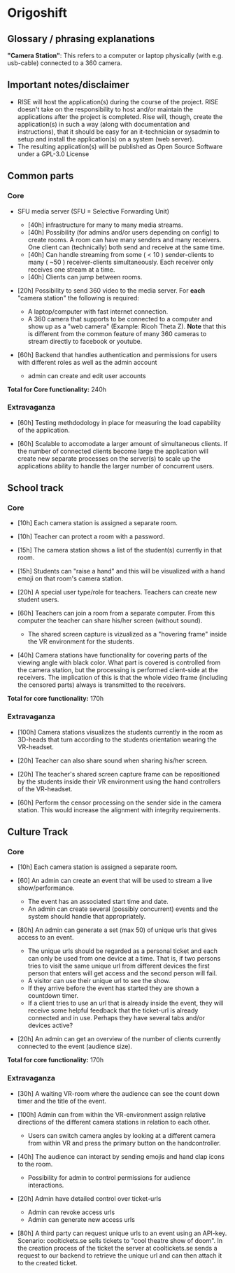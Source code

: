 # Origoshift

## Glossary / phrasing explanations
**"Camera Station"**: This refers to a computer or laptop physically (with e.g. usb-cable) connected to a 360 camera.

## Important notes/disclaimer
- RISE will host the application(s) during the course of the project. RISE doesn't take on the responsibility to host and/or maintain the applications after the project is completed. Rise will, though, create the application(s) in such a way (along with documentation and instructions), that it should be easy for an it-technician or sysadmin to setup and install the application(s) on a system (web server).
- The resulting application(s) will be published as Open Source Software under a GPL-3.0 License


## Common parts
### Core
- SFU media server (SFU = Selective Forwarding Unit)
  - [40h] infrastructure for many to many media streams.
  - [40h] Possibility (for admins and/or users depending on config) to create rooms. A room can have many senders and many receivers. One client can (technically) both send and receive at the same time.
  - [40h] Can handle streaming from some ( < 10 ) sender-clients to many ( ~50 ) receiver-clients simultaneously. Each receiver only receives one stream at a time.
  <!-- - [20h] Receiveing clients can switch/choose between the sending streams. -->
  - [40h] Clients can jump between rooms.


- [20h] Possibility to send 360 video to the media server. For **each** "camera station" the following is required:
  - A laptop/computer with fast internet connection.
  - A 360 camera that supports to be connected to a computer and show up as a "web camera" (Example: Ricoh Theta Z). **Note** that this is different from the common feature of many 360 cameras to stream directly to facebook or youtube.

- [60h] Backend that handles authentication and permissions for users with different roles as well as the admin account
  - admin can create and edit user accounts

**Total for Core functionality:** 240h

### Extravaganza
- [60h] Testing methdodology in place for measuring the load capability of the application.

- [60h] Scalable to accomodate a larger amount of simultaneous clients. If the number of connected clients become large the application will create new separate processes on the server(s) to scale up the applications ability to handle the larger number of concurrent users.





## School track
### Core
- [10h] Each camera station is assigned a separate room.

- [10h] Teacher can protect a room with a password.

- [15h] The camera station shows a list of the student(s) currently in that room.

- [15h] Students can "raise a hand" and this will be visualized with a hand emoji on that room's camera station.

- [20h] A special user type/role for teachers. Teachers can create new student users.

- [60h] Teachers can join a room from a separate computer. From this computer the teacher can share his/her screen (without sound).
  - The shared screen capture is vizualized as a "hovering frame" inside the VR environment for the students.

- [40h] Camera stations have functionality for covering parts of the viewing angle with black color. What part is covered is controlled from the camera station, but the processing is performed client-side at the receivers. The implication of this is that the whole video frame (including the censored parts) always is transmitted to the receivers.

**Total for core functionality:** 170h

### Extravaganza
- [100h] Camera stations visualizes the students currently in the room as 3D-heads that turn according to the students orientation wearing the VR-headset.

- [20h] Teacher can also share sound when sharing his/her screen.

- [20h] The teacher's shared screen capture frame can be repositioned by the students inside their VR environment using the hand controllers of the VR-headset.

- [60h] Perform the censor processing on the sender side in the camera station. This would increase the alignment with integrity requirements.


## Culture Track
### Core
- [10h] Each camera station is assigned a separate room.

- [60] An admin can create an event that will be used to stream a live show/performance.
  - The event has an associated start time and date.
  - An admin can create several (possibly concurrent) events and the system should handle that appropriately.

- [80h] An admin can generate a set (max 50) of unique urls that gives access to an event.
  - The unique urls should be regarded as a personal ticket and each can only be used from one device at a time. That is, if two persons tries to visit the same unique url from different devices the first person that enters will get access and the second person will fail.
  - A visitor can use their unique url to see the show.
  - If they arrive before the event has started they are shown a countdown timer.
  - If a client tries to use an url that is already inside the event, they will receive some helpful feedback that the ticket-url is already connected and in use. Perhaps they have several tabs and/or devices active?

- [20h] An admin can get an overview of the number of clients currently connected to the event (audience size).

**Total for core functionality:** 170h

### Extravaganza
- [30h] A waiting VR-room where the audience can see the count down timer and the title of the event.
- [100h] Admin can from within the VR-environment assign relative directions of the different camera stations in relation to each other.
  - Users can switch camera angles by looking at a different camera from within VR and press the primary button on the handcontroller.

- [40h] The audience can interact by sending emojis and hand clap icons to the room.
  - Possibility for admin to control permissions for audience interactions.

- [20h] Admin have detailed control over ticket-urls
  - Admin can revoke access urls
  - Admin can generate new access urls

- [80h] A third party can request unique urls to an event using an API-key. Scenario: cooltickets.se sells tickets to "cool theatre show of doom". In the creation process of the ticket the server at cooltickets.se sends a request to our backend to retrieve the unique url and can then attach it to the created ticket.